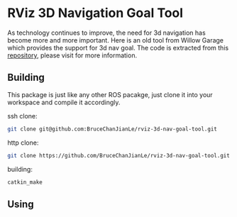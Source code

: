 # RViz 3D Navigation Goal Tool

As technology continues to improve, the need for 3d navigation has become more and more important. Here is an old tool from Willow Garage which provides the support for 3d nav goal. The code is extracted from this [repository](https://github.com/HKUST-Aerial-Robotics/plan_utils), please visit for more information.  

## Building

This package is just like any other ROS pacakge, just clone it into your workspace and compile it accordingly.

ssh clone:  
```bash
git clone git@github.com:BruceChanJianLe/rviz-3d-nav-goal-tool.git
```

http clone:  
```bash
git clone https://github.com/BruceChanJianLe/rviz-3d-nav-goal-tool.git
```

building:  
```bash
catkin_make
```

## Using
